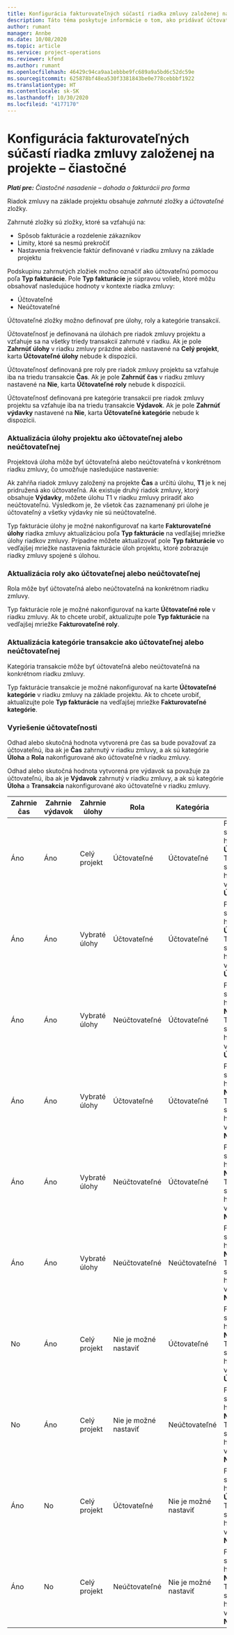 ```yaml
---
title: Konfigurácia fakturovateľných súčastí riadka zmluvy založenej na projekte – čiastočné
description: Táto téma poskytuje informácie o tom, ako pridávať účtovateľné zložky do riadkov zmluvy v Project Operations.
author: rumant
manager: Annbe
ms.date: 10/08/2020
ms.topic: article
ms.service: project-operations
ms.reviewer: kfend
ms.author: rumant
ms.openlocfilehash: 46429c94ca9aa1ebbbe9fc689a9a5bd6c52dc59e
ms.sourcegitcommit: 625878bf48ea530f3381843be0e778cebbbf1922
ms.translationtype: HT
ms.contentlocale: sk-SK
ms.lasthandoff: 10/30/2020
ms.locfileid: "4177170"
---
```

# <a name="configure-chargeable-components-of-a-project-based-contract-line---lite"></a>Konfigurácia fakturovateľných súčastí riadka zmluvy založenej na projekte – čiastočné

_**Platí pre:** Čiastočné nasadenie – dohoda o fakturácii pro forma_

Riadok zmluvy na základe projektu obsahuje *zahrnuté* zložky a *účtovateľné* zložky.

Zahrnuté zložky sú zložky, ktoré sa vzťahujú na:

  - Spôsob fakturácie a rozdelenie zákazníkov
  - Limity, ktoré sa nesmú prekročiť 
  - Nastavenia frekvencie faktúr definované v riadku zmluvy na základe projektu

Podskupinu zahrnutých zložiek možno označiť ako účtovateľnú pomocou poľa **Typ fakturácie**. Pole **Typ fakturácie** je súpravou volieb, ktoré môžu obsahovať nasledujúce hodnoty v kontexte riadka zmluvy:

  - Účtovateľné
  - Neúčtovateľné

Účtovateľné zložky možno definovať pre úlohy, roly a kategórie transakcií.

Účtovateľnosť je definovaná na úlohách pre riadok zmluvy projektu a vzťahuje sa na všetky triedy transakcií zahrnuté v riadku. Ak je pole **Zahrnúť úlohy** v riadku zmluvy prázdne alebo nastavené na **Celý projekt**, karta **Účtovateľné úlohy** nebude k dispozícii.

Účtovateľnosť definovaná pre roly pre riadok zmluvy projektu sa vzťahuje iba na triedu transakcie **Čas**. Ak je pole **Zahrnúť čas** v riadku zmluvy nastavené na **Nie**, karta **Účtovateľné roly** nebude k dispozícii.

Účtovateľnosť definovaná pre kategórie transakcií pre riadok zmluvy projektu sa vzťahuje iba na triedu transakcie **Výdavok**. Ak je pole **Zahrnúť výdavky** nastavené na **Nie**, karta **Účtovateľné kategórie** nebude k dispozícii.

### <a name="update-a-project-task-as-chargeable-or-non-chargeable"></a>Aktualizácia úlohy projektu ako účtovateľnej alebo neúčtovateľnej

Projektová úloha môže byť účtovateľná alebo neúčtovateľná v konkrétnom riadku zmluvy, čo umožňuje nasledujúce nastavenie:

Ak zahŕňa riadok zmluvy založený na projekte **Čas** a určitú úlohu, **T1** je k nej pridružená ako účtovateľná. Ak existuje druhý riadok zmluvy, ktorý obsahuje **Výdavky**, môžete úlohu T1 v riadku zmluvy priradiť ako neúčtovateľnú. Výsledkom je, že všetok čas zaznamenaný pri úlohe je účtovateľný a všetky výdavky nie sú neúčtovateľné.

Typ fakturácie úlohy je možné nakonfigurovať na karte **Fakturovateľné úlohy** riadka zmluvy aktualizáciou poľa **Typ fakturácie** na vedľajšej mriežke úlohy riadkov zmluvy. Prípadne môžete aktualizovať pole **Typ fakturácie** vo vedľajšej mriežke nastavenia fakturácie úloh projektu, ktoré zobrazuje riadky zmluvy spojené s úlohou.

### <a name="update-a-role-as-chargeable-or-non-chargeable"></a>Aktualizácia roly ako účtovateľnej alebo neúčtovateľnej

Rola môže byť účtovateľná alebo neúčtovateľná na konkrétnom riadku zmluvy.

Typ fakturácie role je možné nakonfigurovať na karte **Účtovateľné role** v riadku zmluvy. Ak to chcete urobiť, aktualizujte pole **Typ fakturácie** na vedľajšej mriežke **Fakturovateľné roly**.

### <a name="update-a-transaction-category-as-chargeable-or-non-chargeable"></a>Aktualizácia kategórie transakcie ako účtovateľnej alebo neúčtovateľnej

Kategória transakcie môže byť účtovateľná alebo neúčtovateľná na konkrétnom riadku zmluvy.

Typ fakturácie transakcie je možné nakonfigurovať na karte **Účtovateľné kategórie** v riadku zmluvy na základe projektu. Ak to chcete urobiť, aktualizujte pole **Typ fakturácie** na vedľajšej mriežke **Fakturovateľné kategórie**.

### <a name="resolve-chargeability"></a>Vyriešenie účtovateľnosti

Odhad alebo skutočná hodnota vytvorená pre čas sa bude považovať za účtovateľnú, iba ak je **Čas** zahrnutý v riadku zmluvy, a ak sú kategórie **Úloha** a **Rola** nakonfigurované ako účtovateľné v riadku zmluvy.

Odhad alebo skutočná hodnota vytvorená pre výdavok sa považuje za účtovateľnú, iba ak je **Výdavok** zahrnutý v riadku zmluvy, a ak sú kategórie **Úloha** a **Transakcia** nakonfigurované ako účtovateľné v riadku zmluvy.


| Zahrnie čas | Zahrnie výdavok | Zahrnie úlohy | Rola           | Kategória       | Úloha                                                                                                      |
|---------------|------------------|----------------|----------------|----------------|-----------------------------------------------------------------------------------------------------------|
| Áno           | Áno              | Celý projekt | Účtovateľné     | Účtovateľné     | Fakturácia skutočnej hodnoty času: **Účtovateľné** </br> Typ fakturácie skutočnej hodnoty výdavku: **Účtovateľné**           |
| Áno           | Áno              | Vybraté úlohy | Účtovateľné     | Účtovateľné     | Fakturácia skutočnej hodnoty času: **Účtovateľné** </br> Typ fakturácie skutočnej hodnoty výdavku: **Účtovateľné**           |
| Áno           | Áno              | Vybraté úlohy | Neúčtovateľné | Účtovateľné     | Fakturácia skutočnej hodnoty času: **Neúčtovateľné** </br> Typ fakturácie skutočnej hodnoty výdavku: **Účtovateľné**       |
| Áno           | Áno              | Vybraté úlohy | Účtovateľné     | Účtovateľné     | Fakturácia skutočnej hodnoty času: **Neúčtovateľné** </br> Typ fakturácie skutočnej hodnoty výdavku:   **Neúčtovateľné** |
| Áno           | Áno              | Vybraté úlohy | Neúčtovateľné | Účtovateľné     | Fakturácia skutočnej hodnoty času: **Neúčtovateľné** </br> Typ fakturácie skutočnej hodnoty výdavku:   **Neúčtovateľné** |
| Áno           | Áno              | Vybraté úlohy | Neúčtovateľné | Neúčtovateľné | Fakturácia skutočnej hodnoty času: **Neúčtovateľné** </br> Typ fakturácie skutočnej hodnoty výdavku:   **Neúčtovateľné** |
| No            | Áno              | Celý projekt | Nie je možné nastaviť   | Účtovateľné     | Fakturácia skutočnej hodnoty času: **Nedostupné**</br>Typ fakturácie skutočnej hodnoty výdavku: **Účtovateľné**          |
| No            | Áno              | Celý projekt | Nie je možné nastaviť   | Neúčtovateľné | Fakturácia skutočnej hodnoty času: **Nedostupné**</br> Typ fakturácie skutočnej hodnoty výdavku: **Neúčtovateľné**     |
| Áno           | No               | Celý projekt | Účtovateľné     | Nie je možné nastaviť   | Fakturácia skutočnej hodnoty času: **Účtovateľné** </br> Typ fakturácie skutočnej hodnoty výdavku: **Nedostupné**        |
| Áno           | No               | Celý projekt | Neúčtovateľné | Nie je možné nastaviť   | Fakturácia skutočnej hodnoty času: **Neúčtovateľné** </br>Typ fakturácie skutočnej hodnoty výdavku: **Nedostupné**   |
